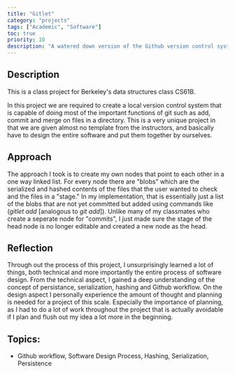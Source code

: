 ```yaml
---
title: "Gitlet"
category: "projects"
tags: ["Academic", "Software"]
toc: true
priority: 10
description: "A watered down version of the Github version control system"
---
```


## Description
This is a class project for Berkeley's data structures class CS61B. 

In this project we are required to create a local version control system that is capable of doing most of the important functions of git such as add, commit and merge on files in a directory. This is a very unique project in that we are given almost no template from the instructors, and basically have to design the entire software and put them together by ourselves. 

## Approach
The approach I took is to create my own nodes that point to each other in a one way linked list. For every node there are "blobs" which are the serialized and hashed contents of the files that the user wanted to check and the files in a "stage." In my implementation, that is essentially just a list of the blobs that are not yet committed but added using commands like (_gitlet add_ [analogous to _git add_]). Unlike many of my classmates who create a seperate node for "commits", I just made sure the stage of the head node is no longer editable and created a new node as the head. 

## Reflection
Through out the process of this project, I unsurprisingly learned a lot of things, both technical and more importantly the entire process of software design. From the technical aspect, I gained a deep understanding of the concept of persistance, serialization, hashing and Github workflow. On the design aspect I personally experience the amount of thought and planning is needed for a project of this scale. Especially the importance of planning, as I had to do a lot of work throughout the project that is actually avoidable if I plan and flush out my idea a lot more in the beginning.  

## Topics:
- Github workflow, Software Design Process, Hashing, Serialization, Persistence